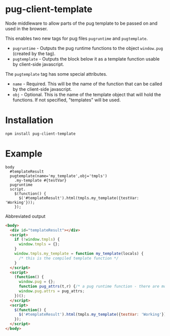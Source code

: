 # pug-client-template
Node middleware to allow parts of the pug template to be passed on and used in the browser.

This enables two new tags for pug files `pugruntime` and `pugtemplate`.

* `pugruntime` - Outputs the pug runtime functions to the object `window.pug` (created by the tag).
* `pugtemplate` - Outputs the block below it as a template function usable by client-side javascript.

The `pugtemplate` tag has some special attributes.

* `name` - Required. This will be the name of the function that can be called by the client-side javascript.
* `obj` - Optional. This is the name of the template object that will hold the functions.  If not specified, "templates" will be used.

# Installation

```
npm install pug-client-template
```

# Example
```pug
body
  #templateResult
  pugtemplate(name='my_template',obj='tmpls')
    .my-template #{testVar}
  pugruntime
  script.
    $(function() {
      $('#templateResult').html(tmpls.my_template({testVar: 'Working'}));
    });
```
Abbreviated output
```html
<body>
  <div id="templateResult"></div>
  <script>
    if (!window.tmpls) {
      window.tmpls = {};
    }
    window.tmpls.my_template = function my_template(locals) {
      /* this is the compiled template function */
    }
  </script>
  <script>
    (function() {
      window.pug = {};
      function pug_attrs(t,r) {/* a pug runtime function - there are more than one */}
      window.pug.attrs = pug_attrs;
    })();
  </script>
  <script>
    $(function() {
      $('#templateResult').html(tmpls.my_template({testVar: 'Working'}));
    });
  </script>
</body>
```